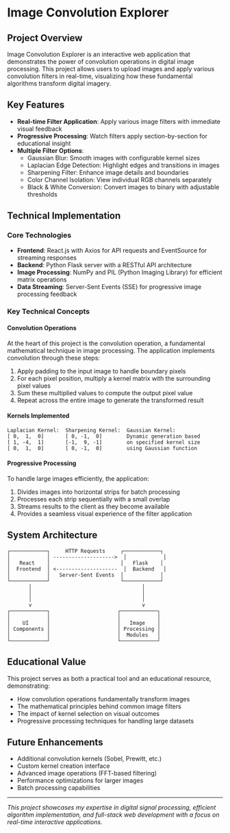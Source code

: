 # Image Convolution Explorer

## Project Overview

Image Convolution Explorer is an interactive web application that demonstrates the power of convolution operations in digital image processing. This project allows users to upload images and apply various convolution filters in real-time, visualizing how these fundamental algorithms transform digital imagery.

## Key Features

- **Real-time Filter Application**: Apply various image filters with immediate visual feedback
- **Progressive Processing**: Watch filters apply section-by-section for educational insight
- **Multiple Filter Options**:
  - Gaussian Blur: Smooth images with configurable kernel sizes
  - Laplacian Edge Detection: Highlight edges and transitions in images
  - Sharpening Filter: Enhance image details and boundaries
  - Color Channel Isolation: View individual RGB channels separately
  - Black & White Conversion: Convert images to binary with adjustable thresholds

## Technical Implementation

### Core Technologies

- **Frontend**: React.js with Axios for API requests and EventSource for streaming responses
- **Backend**: Python Flask server with a RESTful API architecture
- **Image Processing**: NumPy and PIL (Python Imaging Library) for efficient matrix operations
- **Data Streaming**: Server-Sent Events (SSE) for progressive image processing feedback

### Key Technical Concepts

#### Convolution Operations

At the heart of this project is the convolution operation, a fundamental mathematical technique in image processing. The application implements convolution through these steps:

1. Apply padding to the input image to handle boundary pixels
2. For each pixel position, multiply a kernel matrix with the surrounding pixel values
3. Sum these multiplied values to compute the output pixel value
4. Repeat across the entire image to generate the transformed result

#### Kernels Implemented

```
Laplacian Kernel:  Sharpening Kernel:  Gaussian Kernel:
[ 0,  1,  0]       [ 0, -1,  0]        Dynamic generation based
[ 1, -4,  1]       [-1,  9, -1]        on specified kernel size
[ 0,  1,  0]       [ 0, -1,  0]        using Gaussian function
```

#### Progressive Processing

To handle large images efficiently, the application:

1. Divides images into horizontal strips for batch processing
2. Processes each strip sequentially with a small overlap
3. Streams results to the client as they become available
4. Provides a seamless visual experience of the filter application

## System Architecture

```
┌────────────┐     HTTP Requests     ┌────────────┐
│            │ -------------------->  │            │
│   React    │                       │   Flask    │
│  Frontend  │ <--------------------  │  Backend   │
│            │   Server-Sent Events  │            │
└────────────┘                       └────────────┘
       │                                    │
       │                                    │
       │                                    │
       v                                    v
┌────────────┐                      ┌────────────┐
│            │                      │            │
│    UI      │                      │   Image    │
│ Components │                      │ Processing │
│            │                      │  Modules   │
└────────────┘                      └────────────┘
```

## Educational Value

This project serves as both a practical tool and an educational resource, demonstrating:

- How convolution operations fundamentally transform images
- The mathematical principles behind common image filters
- The impact of kernel selection on visual outcomes
- Progressive processing techniques for handling large datasets

## Future Enhancements

- Additional convolution kernels (Sobel, Prewitt, etc.)
- Custom kernel creation interface
- Advanced image operations (FFT-based filtering)
- Performance optimizations for larger images
- Batch processing capabilities

---

*This project showcases my expertise in digital signal processing, efficient algorithm implementation, and full-stack web development with a focus on real-time interactive applications.*
